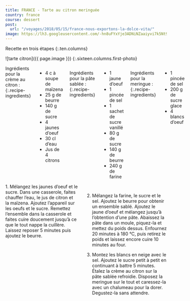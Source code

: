 ```yaml
---
title: FRANCE - Tarte au citron meringuée
country: france
course: dessert
post:
  url: "/voyages/2018/05/15/france-nous-exportons-la-dolce-vita/"
image: https://lh3.googleusercontent.com/-hn8uFYxYje3ADNiNZaaiyvi7k5Nt9Fa0oVcQfmLbJnW-u7IDMQR6XIXgvdffzgyu02D0GfrX9IDdpeLT_aQ6cXsNCi7JQHGtj1FB9Rw2BuUNcNORGhHSSRwe42jLKvPb1ZVWSEvcdsrQY33FmcBjXYe02Pn1EBD-ReR8dYTBtJNrjvVPZnPsQ9j8tx3Z-P7UVZV2kU9ajzoNieO7jnP_vlz3mCSL_wYdnrnDAvp494mwpFMri2vE0bKA-tpPaW7Y1kjYwukDUgfiS9XtUCGJfjgUlN3LXHXKlU44ZOUkBCZwwhg6uLyctyFFpNBZcLpNZK_LeclHURRRIAwHoh4Ig5C3Gne99GHjd6JVsmkJ4Pe0W0JfN98ME-YADsmQBH52p52cnyZ_1GHDbAIXpD2951QR9-nViJ4VknkX2KmLQFi4_QHIy4nF25fNmH2mkR1m_fRSYtYRdjoWBDIhgqUTq_bVTn2Bpm63foJrbGqtPAY8LXdAx7zfq60rDKq58m8bUk20qBIn6I6O3rJBXwSzR6XoYP4RNopMly_PMWrnFeTD6P2zomkywpQMT-fKxsbnNTW4_ETrHQ5a9FJRicOuopiv3GfTI9pHWjjBxnB-qEjYONat0eFLAZkIsoOkJxNzCdDeMD8PON6EWGQGM4LCeN75MBpQkLBZC8KIxZYivHHlHfZMMGN746StMMRogcsCns09tTZ01T3Pw9sN2KawNdk=w900
---
```


Recette en trois étapes
{:.ten.columns}
<!--fin extrait-->

![tarte citron]({{ page.image }})
{:.sixteen.columns.first-photo}

<div class="four columns" markdown="1">
Ingrédients pour la crème au citron :
{:.recipe-ingredients}

- 4 c à soupe de maïzena
- 25 g de beurre
- 140 g de sucre
- 4 jaunes d’oeuf
- 30 cl d’eau
- Jus de 4 citrons

Ingrédients pour la pâte sablée :
{:.recipe-ingredients}

- 1 jaune d’oeuf
- 1 pincée de sel
- 1 sachet de sucre vanillé
- 80 g de sucre
- 140 g de beurre
- 240 g de farine

Ingrédients pour la meringue :
{:.recipe-ingredients}

- 1 pincée de sel
- 200 g de sucre glace
- 4 blancs d’oeuf
</div>


<div class="ten columns" markdown="1">
1. Mélangez les jaunes d’oeuf et le sucre.
Dans une casserole, faites chauffer l’eau, le jus de citron et la maïzena. Ajoutez l’appareil sur les oeufs et le sucre. Remettez l’ensemble dans la casserole et faites cuire doucement jusqu’à ce que le tout nappe la cuillère. Laissez reposer 5 minutes puis ajoutez le beurre.

2. Mélangez la farine, le sucre et le sel. Ajoutez le beurre pour obtenir un ensemble sablé. Ajoutez le jaune d’oeuf et mélangez jusqu’à l’obtention d’une pâte. Abaissez la pâte dans un moule, piquez-la et mettez du poids dessus. Enfournez 20 minutes à 180 °C, puis retirez le poids et laissez encore cuire 10 minutes au four.

3. Montez les blancs en neige avec le sel. Ajoutez le sucre petit à petit en continuant à battre 5 minutes. Étalez la crème au citron sur la pâte sablée refroidie. Disposez la meringue sur le tout et caressez-la avec un chalumeau pour la dorer. Degustez-la sans attendre.
</div>
